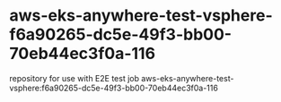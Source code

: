 # aws-eks-anywhere-test-vsphere-f6a90265-dc5e-49f3-bb00-70eb44ec3f0a-116
repository for use with E2E test job aws-eks-anywhere-test-vsphere:f6a90265-dc5e-49f3-bb00-70eb44ec3f0a-116
